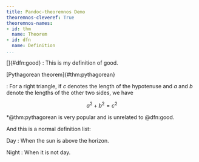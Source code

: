 ```yaml
---
title: Pandoc-theoremnos Demo
theoremnos-cleveref: True
theoremnos-names:
- id: thm
  name: Theorem
- id: dfn
  name: Definition
...
```


[]{#dfn:good}
: This is my definition of good.

[Pythagorean theorem]{#thm:pythagorean}

: For a right triangle, if $c$ denotes the length of the hypotenuse
and $a$ and $b$ denote the lengths of the other two sides, we have

$$a^2 + b^2 = c^2$$


*@thm:pythagorean is very popular and is unrelated to @dfn:good.


And this is a normal definition list:

Day
: When the sun is above the horizon.

Night
: When it is not day.
